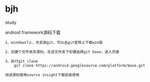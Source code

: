 # bjh
study

android framework源码下载

	1、windows7上，先安装git，可以去git官网上下载win版

	2、创建个文件夹存源码，在该文件夹下右键选择git base，进入页面

	3、执行git clone 
		git clone https://android.googlesource.com/platform/base.git

	阅读源码使用source insight下载安装使用

